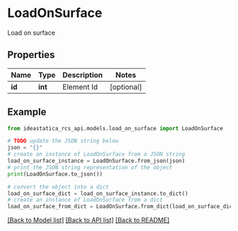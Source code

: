 # LoadOnSurface

Load on surface

## Properties

Name | Type | Description | Notes
------------ | ------------- | ------------- | -------------
**id** | **int** | Element Id | [optional] 

## Example

```python
from ideastatica_rcs_api.models.load_on_surface import LoadOnSurface

# TODO update the JSON string below
json = "{}"
# create an instance of LoadOnSurface from a JSON string
load_on_surface_instance = LoadOnSurface.from_json(json)
# print the JSON string representation of the object
print(LoadOnSurface.to_json())

# convert the object into a dict
load_on_surface_dict = load_on_surface_instance.to_dict()
# create an instance of LoadOnSurface from a dict
load_on_surface_from_dict = LoadOnSurface.from_dict(load_on_surface_dict)
```
[[Back to Model list]](../README.md#documentation-for-models) [[Back to API list]](../README.md#documentation-for-api-endpoints) [[Back to README]](../README.md)


